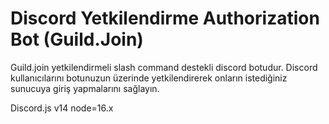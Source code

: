 # Discord Yetkilendirme Authorization Bot (Guild.Join)
Guild.join yetkilendirmeli slash command destekli discord botudur. Discord kullanıcılarını botunuzun üzerinde yetkilendirerek onların istediğiniz sunucuya giriş yapmalarını sağlayın.

Discord.js v14
node=16.x
